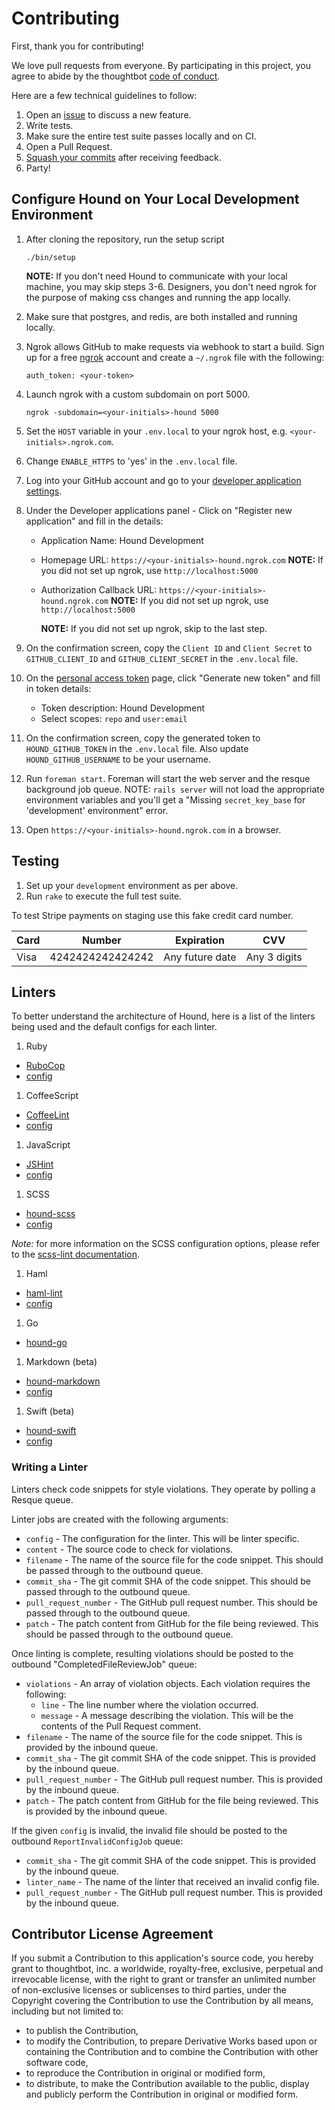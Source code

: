 # Contributing

First, thank you for contributing!

We love pull requests from everyone. By participating in this project, you
agree to abide by the thoughtbot [code of conduct].

[code of conduct]: https://thoughtbot.com/open-source-code-of-conduct

Here are a few technical guidelines to follow:

1. Open an [issue][issues] to discuss a new feature.
1. Write tests.
1. Make sure the entire test suite passes locally and on CI.
1. Open a Pull Request.
1. [Squash your commits][squash] after receiving feedback.
1. Party!

[issues]: https://github.com/thoughtbot/hound/issues
[squash]: https://github.com/thoughtbot/guides/tree/master/protocol/git#write-a-feature

## Configure Hound on Your Local Development Environment

1. After cloning the repository, run the setup script

    `./bin/setup`

    **NOTE:** If you don't need Hound to communicate with your local machine, you may skip steps 3-6.
    Designers, you don't need ngrok for the purpose of making css changes and running the app locally.

1. Make sure that postgres, and redis, are both installed and running locally.

1. Ngrok allows GitHub to make requests via webhook to start a build. Sign up
for a free [ngrok] account and create a `~/.ngrok` file with the following:

    `auth_token: <your-token>`

1. Launch ngrok with a custom subdomain on port 5000.

    `ngrok -subdomain=<your-initials>-hound 5000`

1. Set the `HOST` variable in your `.env.local` to your ngrok host, e.g.
   `<your-initials>.ngrok.com`.

1. Change `ENABLE_HTTPS` to 'yes' in the `.env.local` file.

1. Log into your GitHub account and go to your
   [developer application settings].

1. Under the Developer applications panel - Click on "Register new
   application" and fill in the details:

    * Application Name: Hound Development
    * Homepage URL: `https://<your-initials>-hound.ngrok.com`
      **NOTE:** If you did not set up ngrok, use `http://localhost:5000`
    * Authorization Callback URL: `https://<your-initials>-hound.ngrok.com`
      **NOTE:** If you did not set up ngrok, use `http://localhost:5000`

      **NOTE:** If you did not set up ngrok, skip to the last step.

1. On the confirmation screen, copy the `Client ID` and `Client Secret` to
   `GITHUB_CLIENT_ID` and `GITHUB_CLIENT_SECRET` in the `.env.local` file.

1. On the [personal access token] page, click "Generate new token" and fill
   in token details:

    * Token description: Hound Development
    * Select scopes: `repo` and `user:email`

1. On the confirmation screen, copy the generated token to `HOUND_GITHUB_TOKEN`
   in the `.env.local` file. Also update `HOUND_GITHUB_USERNAME` to be your username.

1. Run `foreman start`. Foreman will start the web server and
   the resque background job queue. NOTE: `rails server` will not load the
   appropriate environment variables and you'll get a "Missing `secret_key_base`
   for 'development' environment" error.

1. Open `https://<your-initials>-hound.ngrok.com` in a browser.

[ngrok]: https://ngrok.com
[personal access token]: https://github.com/settings/tokens
[developer application settings]: https://github.com/settings/developers

## Testing

1. Set up your `development` environment as per above.
1. Run `rake` to execute the full test suite.

To test Stripe payments on staging use this fake credit card number.

<table>
  <thead>
    <tr>
      <th>Card</th>
      <th>Number</th>
      <th>Expiration</th>
      <th>CVV</th>
    </tr>
  </thead>
  <tbody>
    <tr>
      <td>Visa</td>
      <td>4242424242424242</td>
      <td>Any future date</td>
      <td>Any 3 digits</td>
    </tr>
  </tbody>
</table>

## Linters

To better understand the architecture of Hound, here is a list of the linters
being used and the default configs for each linter.

1. Ruby
 * [RuboCop](https://github.com/bbatsov/rubocop)
 * [config](https://raw.githubusercontent.com/thoughtbot/hound/master/config/style_guides/ruby.yml)

1. CoffeeScript
 * [CoffeeLint](https://github.com/clutchski/coffeelint)
 * [config](https://raw.githubusercontent.com/thoughtbot/hound/master/config/style_guides/coffeescript.json)

1. JavaScript
 * [JSHint](https://github.com/thoughtbot/hound-jshint)
 * [config](https://raw.githubusercontent.com/thoughtbot/hound-jshint/master/config/.jshintrc)

1. SCSS
 * [hound-scss](https://github.com/thoughtbot/hound-scss)
 * [config](https://raw.githubusercontent.com/thoughtbot/hound-scss/master/config/default.yml)

 *Note:* for more information on the SCSS configuration options, please refer to
 the [scss-lint documentation](https://github.com/brigade/scss-lint/blob/master/lib/scss_lint/linter/README.md).

1. Haml
 * [haml-lint](https://github.com/brigade/haml-lint)
 * [config](https://raw.githubusercontent.com/thoughtbot/hound/master/config/style_guides/haml.yml)

1. Go
 * [hound-go](https://github.com/thoughtbot/hound-go)

1. Markdown (beta)
 * [hound-markdown](https://github.com/thoughtbot/hound-markdown)
 * [config](https://github.com/mivok/markdownlint/blob/master/lib/mdl/rules.rb)

1. Swift (beta)
 * [hound-swift](https://github.com/thoughtbot/hound-swift)
 * [config](https://github.com/thoughtbot/hound-swift/blob/master/config/default.yml)

### Writing a Linter

Linters check code snippets for style violations. They operate by polling a
Resque queue.

Linter jobs are created with the following arguments:

* `config` - The configuration for the linter. This will be linter specific.
* `content` - The source code to check for violations.
* `filename` - The name of the source file for the code snippet. This should be
  passed through to the outbound queue.
* `commit_sha` - The git commit SHA of the code snippet. This should be passed
  through to the outbound queue.
* `pull_request_number` - The GitHub pull request number. This should be passed
  through to the outbound queue.
* `patch` - The patch content from GitHub for the file being reviewed. This
  should be passed through to the outbound queue.

Once linting is complete, resulting violations should be posted to the outbound
"CompletedFileReviewJob" queue:

* `violations` - An array of violation objects. Each violation requires the
  following:
  * `line` - The line number where the violation occurred.
  * `message` - A message describing the violation. This will be the contents
    of the Pull Request comment.
* `filename` - The name of the source file for the code snippet. This is
  provided by the inbound queue.
* `commit_sha` - The git commit SHA of the code snippet. This is provided by the
  inbound queue.
* `pull_request_number` - The GitHub pull request number. This is provided by the
  inbound queue.
* `patch` - The patch content from GitHub for the file being reviewed. This is
  provided by the inbound queue.

If the given `config` is invalid, the invalid file should be posted to the
outbound `ReportInvalidConfigJob` queue:

* `commit_sha` - The git commit SHA of the code snippet. This is provided by the
  inbound queue.
* `linter_name` - The name of the linter that received an invalid config file.
* `pull_request_number` - The GitHub pull request number. This is provided by
  the inbound queue.

## Contributor License Agreement

If you submit a Contribution to this application's source code, you hereby grant
to thoughtbot, inc. a worldwide, royalty-free, exclusive, perpetual and
irrevocable license, with the right to grant or transfer an unlimited number of
non-exclusive licenses or sublicenses to third parties, under the Copyright
covering the Contribution to use the Contribution by all means, including but
not limited to:

* to publish the Contribution,
* to modify the Contribution, to prepare Derivative Works based upon or
  containing the Contribution and to combine the Contribution with other
  software code,
* to reproduce the Contribution in original or modified form,
* to distribute, to make the Contribution available to the public, display and
  publicly perform the Contribution in original or modified form.
